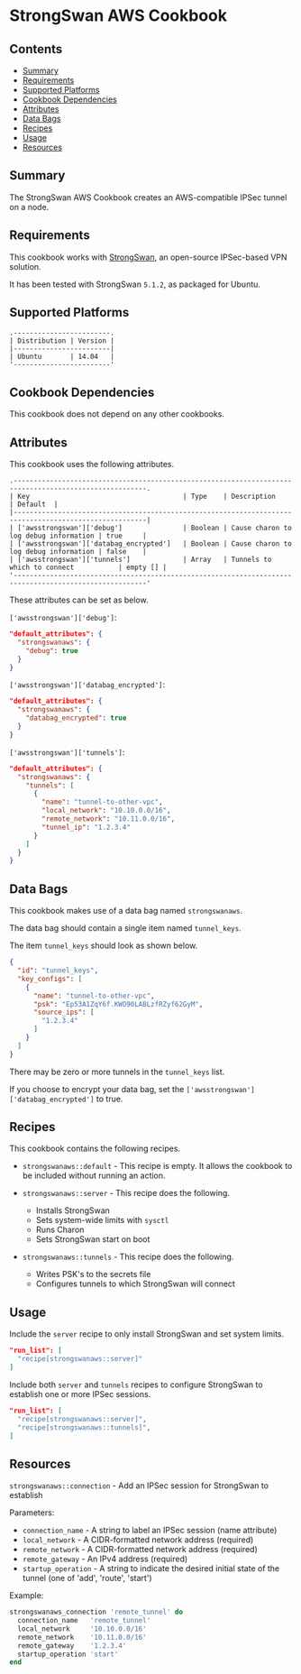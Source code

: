 # StrongSwan AWS Cookbook

## Contents

* [Summary](#summary)
* [Requirements](#requirements)
* [Supported Platforms](#supported-platforms)
* [Cookbook Dependencies](#cookbook-dependencies)
* [Attributes](#attributes)
* [Data Bags](#data-bags)
* [Recipes](#recipes)
* [Usage](#usage)
* [Resources](#resources)


## Summary
The StrongSwan AWS Cookbook creates an AWS-compatible IPSec tunnel on a node.

## Requirements

This cookbook works with [StrongSwan](https://www.strongswan.org/), an open-source IPSec-based VPN solution.

It has been tested with StrongSwan `5.1.2`, as packaged for Ubuntu.

## Supported Platforms

```
.------------------------.
| Distribution | Version |
|------------------------|
| Ubuntu       | 14.04   |
'------------------------'
```

## Cookbook Dependencies

This cookbook does not depend on any other cookbooks.

## Attributes

This cookbook uses the following attributes.

```
.-------------------------------------------------------------------------------------------------------.
| Key                                      | Type    | Description                           | Default  |
|-------------------------------------------------------------------------------------------------------|
| ['awsstrongswan']['debug']               | Boolean | Cause charon to log debug information | true     |
| ['awsstrongswan']['databag_encrypted']   | Boolean | Cause charon to log debug information | false    |
| ['awsstrongswan']['tunnels']             | Array   | Tunnels to which to connect           | empty [] |
'-------------------------------------------------------------------------------------------------------'
```

These attributes can be set as below.

`['awsstrongswan']['debug']`:

```json
"default_attributes": {
  "strongswanaws": {
    "debug": true
  }
}
```

`['awsstrongswan']['databag_encrypted']`:

```json
"default_attributes": {
  "strongswanaws": {
    "databag_encrypted": true
  }
}
```

`['awsstrongswan']['tunnels']`:

```json
"default_attributes": {
  "strongswanaws": {
    "tunnels": [
      {
        "name": "tunnel-to-other-vpc",
        "local_network": "10.10.0.0/16",
        "remote_network": "10.11.0.0/16",
        "tunnel_ip": "1.2.3.4"
      }
    ]
  }
}
```

## Data Bags

This cookbook makes use of a data bag named `strongswanaws`.

The data bag should contain a single item named `tunnel_keys`.

The item `tunnel_keys` should look as shown below.

```json
{
  "id": "tunnel_keys",
  "key_configs": [
    {
      "name": "tunnel-to-other-vpc",
      "psk": "Ep53A1ZqY6f.KWO90LABLzfRZyf62GyM",
      "source_ips": [
        "1.2.3.4"
      ]
    }
  ]
}
```

There may be zero or more tunnels in the `tunnel_keys` list.

If you choose to encrypt your data bag, set the `['awsstrongswan']['databag_encrypted']` to true.

## Recipes

This cookbook contains the following recipes.

* `strongswanaws::default` - This recipe is empty.  It allows the cookbook to be included without running an action.

* `strongswanaws::server` - This recipe does the following.
  * Installs StrongSwan
  * Sets system-wide limits with `sysctl` 
  * Runs Charon
  * Sets StrongSwan start on boot

* `strongswanaws::tunnels` - This recipe does the following.
  * Writes PSK's to the secrets file
  * Configures tunnels to which StrongSwan will connect

## Usage

Include the `server` recipe to only install StrongSwan and set system limits.

```json
"run_list": [
  "recipe[strongswanaws::server]"
]
```

Include both `server` and `tunnels` recipes to configure StrongSwan to establish one or more IPSec sessions.

```json
"run_list": [
  "recipe[strongswanaws::server]",
  "recipe[strongswanaws::tunnels]",
]
```

## Resources

`strongswanaws::connection` - Add an IPSec session for StrongSwan to establish

Parameters:

* `connection_name` - A string to label an IPSec session (name attribute)
* `local_network` - A CIDR-formatted network address (required)
* `remote_network` - A CIDR-formatted network address (required)
* `remote_gateway` - An IPv4 address (required)
* `startup_operation` - A string to indicate the desired initial state of the tunnel (one of 'add', 'route', 'start')

Example:

```ruby
strongswanaws_connection 'remote_tunnel' do
  connection_name   'remote_tunnel'
  local_network     '10.10.0.0/16'
  remote_network    '10.11.0.0/16'
  remote_gateway    '1.2.3.4'
  startup_operation 'start'
end
```
